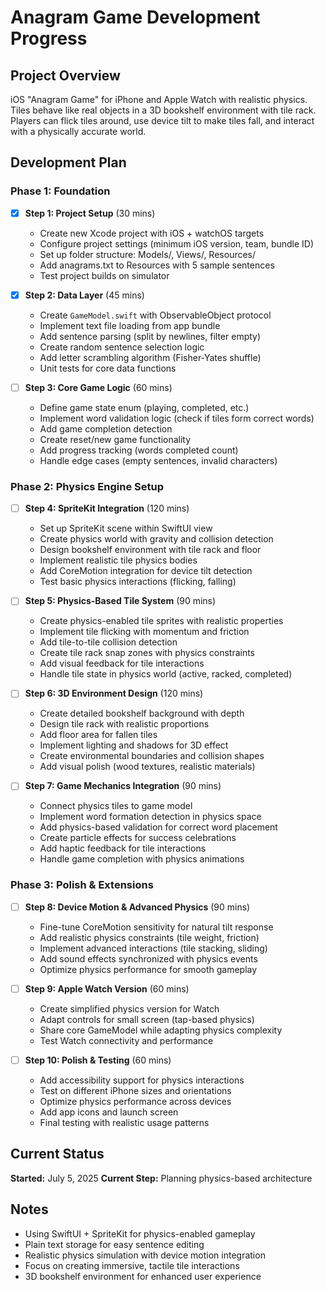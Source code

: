 # Anagram Game Development Progress

## Project Overview
iOS "Anagram Game" for iPhone and Apple Watch with realistic physics. Tiles behave like real objects in a 3D bookshelf environment with tile rack. Players can flick tiles around, use device tilt to make tiles fall, and interact with a physically accurate world.

## Development Plan

### Phase 1: Foundation
- [x] **Step 1: Project Setup** (30 mins)
  - Create new Xcode project with iOS + watchOS targets
  - Configure project settings (minimum iOS version, team, bundle ID)
  - Set up folder structure: Models/, Views/, Resources/
  - Add anagrams.txt to Resources with 5 sample sentences
  - Test project builds on simulator

- [x] **Step 2: Data Layer** (45 mins)
  - Create `GameModel.swift` with ObservableObject protocol
  - Implement text file loading from app bundle
  - Add sentence parsing (split by newlines, filter empty)
  - Create random sentence selection logic
  - Add letter scrambling algorithm (Fisher-Yates shuffle)
  - Unit tests for core data functions

- [ ] **Step 3: Core Game Logic** (60 mins)
  - Define game state enum (playing, completed, etc.)
  - Implement word validation logic (check if tiles form correct words)
  - Add game completion detection
  - Create reset/new game functionality
  - Add progress tracking (words completed count)
  - Handle edge cases (empty sentences, invalid characters)

### Phase 2: Physics Engine Setup
- [ ] **Step 4: SpriteKit Integration** (120 mins)
  - Set up SpriteKit scene within SwiftUI view
  - Create physics world with gravity and collision detection
  - Design bookshelf environment with tile rack and floor
  - Implement realistic tile physics bodies
  - Add CoreMotion integration for device tilt detection
  - Test basic physics interactions (flicking, falling)

- [ ] **Step 5: Physics-Based Tile System** (90 mins)
  - Create physics-enabled tile sprites with realistic properties
  - Implement tile flicking with momentum and friction
  - Add tile-to-tile collision detection
  - Create tile rack snap zones with physics constraints
  - Add visual feedback for tile interactions
  - Handle tile state in physics world (active, racked, completed)

- [ ] **Step 6: 3D Environment Design** (120 mins)
  - Create detailed bookshelf background with depth
  - Design tile rack with realistic proportions
  - Add floor area for fallen tiles
  - Implement lighting and shadows for 3D effect
  - Create environmental boundaries and collision shapes
  - Add visual polish (wood textures, realistic materials)

- [ ] **Step 7: Game Mechanics Integration** (90 mins)
  - Connect physics tiles to game model
  - Implement word formation detection in physics space
  - Add physics-based validation for correct word placement
  - Create particle effects for success celebrations
  - Add haptic feedback for tile interactions
  - Handle game completion with physics animations

### Phase 3: Polish & Extensions
- [ ] **Step 8: Device Motion & Advanced Physics** (90 mins)
  - Fine-tune CoreMotion sensitivity for natural tilt response
  - Add realistic physics constraints (tile weight, friction)
  - Implement advanced interactions (tile stacking, sliding)
  - Add sound effects synchronized with physics events
  - Optimize physics performance for smooth gameplay

- [ ] **Step 9: Apple Watch Version** (60 mins)
  - Create simplified physics version for Watch
  - Adapt controls for small screen (tap-based physics)
  - Share core GameModel while adapting physics complexity
  - Test Watch connectivity and performance

- [ ] **Step 10: Polish & Testing** (60 mins)
  - Add accessibility support for physics interactions
  - Test on different iPhone sizes and orientations
  - Optimize physics performance across devices
  - Add app icons and launch screen
  - Final testing with realistic usage patterns

## Current Status
**Started:** July 5, 2025
**Current Step:** Planning physics-based architecture

## Notes
- Using SwiftUI + SpriteKit for physics-enabled gameplay
- Plain text storage for easy sentence editing
- Realistic physics simulation with device motion integration
- Focus on creating immersive, tactile tile interactions
- 3D bookshelf environment for enhanced user experience